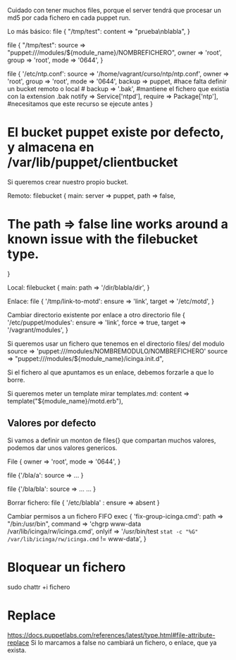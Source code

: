 Cuidado con tener muchos files, porque el server tendrá que procesar un md5 por cada fichero en cada puppet run.

Lo más básico:
file { "/tmp/test":
  content => "prueba\nblabla",
}

file { "/tmp/test":
  source => "puppet:///modules/${module_name}/NOMBREFICHERO",
  owner => 'root',
  group => 'root',
  mode => '0644',
}

file { '/etc/ntp.conf':
        source => '/home/vagrant/curso/ntp/ntp.conf',
        owner => 'root',
        group => 'root',
        mode => '0644',
        backup => puppet, #hace falta definir un bucket remoto o local
        # backup => '.bak', #mantiene el fichero que existia con la extension .bak
	notify => Service['ntpd'],
        require => Package['ntp'], #necesitamos que este recurso se ejecute antes
}

# El bucket puppet existe por defecto, y almacena en /var/lib/puppet/clientbucket

Si queremos crear nuestro propio bucket.

Remoto:
filebucket { main:
  server => puppet,
  path   => false,
  # The path => false line works around a known issue with the filebucket type.
}

Local:
filebucket { main:
  path   => '/dir/blabla/dir',
}

Enlace:
file { '/tmp/link-to-motd':
  ensure => 'link',
  target => '/etc/motd',
}

Cambiar directorio existente por enlace a otro directorio
file { '/etc/puppet/modules':
  ensure => 'link',
  force => true,
  target => '/vagrant/modules',
}



Si queremos usar un fichero que tenemos en el directorio files/ del modulo
source => 'puppet:///modules/NOMBREMODULO/NOMBREFICHERO'
source => "puppet:///modules/${module_name}/icinga.init.d",


Si el fichero al que apuntamos es un enlace, debemos forzarle a que lo borre.

Si queremos meter un template mirar templates.md:
content => template("${module_name}/motd.erb"),


## Valores por defecto ##
Si vamos a definir un monton de files{} que compartan muchos valores, podemos dar unos valores genericos.

File {
  owner	=> 'root',
  mode	=> '0644',
}

file {'/bla/a':
  source	=> ...
}

file {'/bla/bla':
  source 	=> ...
  ...
}


Borrar fichero:
file { '/etc/blabla' :
  ensure => absent
}


Cambiar permisos a un fichero FIFO
  exec { 'fix-group-icinga.cmd':
    path => "/bin:/usr/bin",
    command => 'chgrp www-data /var/lib/icinga/rw/icinga.cmd',
    onlyif => '/usr/bin/test `stat -c "%G" /var/lib/icinga/rw/icinga.cmd` != www-data',
  }

# Bloquear un fichero
sudo chattr +i fichero

# Replace
https://docs.puppetlabs.com/references/latest/type.html#file-attribute-replace
Si lo marcamos a false no cambiará un fichero, o enlace, que ya exista.
